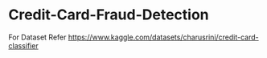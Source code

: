 # Credit-Card-Fraud-Detection

For Dataset Refer https://www.kaggle.com/datasets/charusrini/credit-card-classifier
